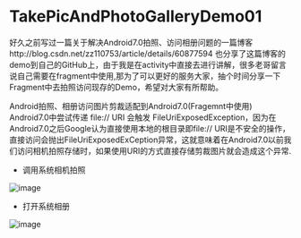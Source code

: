 # TakePicAndPhotoGalleryDemo01
好久之前写过一篇关于解决Android7.0拍照、访问相册问题的一篇博客http://blog.csdn.net/zz110753/article/details/60877594
也分享了这篇博客的demo到自己的GitHub上，由于我是在activity中直接去进行讲解，很多老哥留言说自己需要在fragment中使用,那为了可以更好的服务大家，抽个时间分享一下Fragment中去拍照访问现存的Demo，希望对大家有所帮助。


Android拍照、相册访问图片剪裁适配到Android7.0(Fragemnt中使用)
Android7.0中尝试传递 file:// URI 会触发 FileUriExposedException，因为在Android7.0之后Google认为直接使用本地的根目录即file:// URI是不安全的操作，直接访问会抛出FileUriExposedExCeption异常，这就意味着在Android7.0以前我们访问相机拍照存储时，如果使用URI的方式直接存储剪裁图片就会造成这个异常.
* 调用系统相机拍照

![image](https://github.com/zhengzhong1/Android6.0PermissionsDemo/blob/master/app/src/main/assets/GIF.gif)

* 打开系统相册

![image](https://github.com/zhengzhong1/Android6.0PermissionsDemo/blob/master/app/src/main/assets/GIF2.gif)
